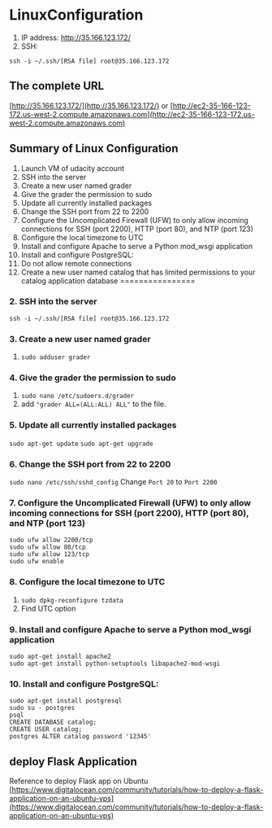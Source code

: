 # LinuxConfiguration

1. IP address: http://35.166.123.172/
2. SSH:
```
ssh -i ~/.ssh/[RSA file] root@35.166.123.172
```

## The complete URL
[http://35.166.123.172/](http://35.166.123.172/) 
or 
[http://ec2-35-166-123-172.us-west-2.compute.amazonaws.com](http://ec2-35-166-123-172.us-west-2.compute.amazonaws.com)

## Summary of Linux Configuration
1. Launch VM of udacity account
2. SSH into the server
3. Create a new user named grader
4. Give the grader the permission to sudo
5. Update all currently installed packages
6. Change the SSH port from 22 to 2200
7. Configure the Uncomplicated Firewall (UFW) to only allow incoming connections for SSH (port 2200), HTTP (port 80), and NTP (port 123)
8. Configure the local timezone to UTC
9. Install and configure Apache to serve a Python mod_wsgi application
10. Install and configure PostgreSQL:
11. Do not allow remote connections
12. Create a new user named catalog that has limited permissions to your catalog application database
================
### 2. SSH into the server 
```
ssh -i ~/.ssh/[RSA file] root@35.166.123.172
```
### 3. Create a new user named grader

1. ``sudo adduser grader``

### 4. Give the grader the permission to sudo
1. ``sudo nano /etc/sudoers.d/grader``
2. add ``"grader ALL=(ALL:ALL) ALL"`` to the file. 

### 5. Update all currently installed packages
``sudo apt-get update``
``sudo apt-get upgrade``

### 6. Change the SSH port from 22 to 2200
``sudo nano /etc/ssh/sshd_config``
Change ``Port 20`` to ``Port 2200``

### 7. Configure the Uncomplicated Firewall (UFW) to only allow incoming connections for SSH (port 2200), HTTP (port 80), and NTP (port 123)
```
sudo ufw allow 2200/tcp
sudo ufw allow 80/tcp
sudo ufw allow 123/tcp
sudo ufw enable
```
### 8. Configure the local timezone to UTC
1. ``sudo dpkg-reconfigure tzdata``
2. Find UTC option
### 9. Install and configure Apache to serve a Python mod_wsgi application
```
sudo apt-get install apache2
sudo apt-get install python-setuptools libapache2-mod-wsgi
```
### 10. Install and configure PostgreSQL:
```
sudo apt-get install postgresql
sudo su - postgres
psql
CREATE DATABASE catalog;
CREATE USER catalog;
postgres ALTER catalog password '12345' 
```
## deploy Flask Application
Reference to deploy Flask app on Ubuntu 
[https://www.digitalocean.com/community/tutorials/how-to-deploy-a-flask-application-on-an-ubuntu-vps](https://www.digitalocean.com/community/tutorials/how-to-deploy-a-flask-application-on-an-ubuntu-vps)


